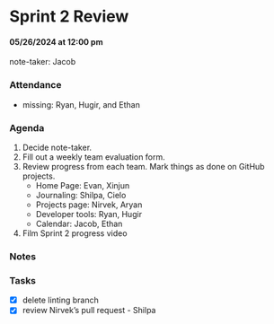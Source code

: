 # Sprint 2 Review
#### 05/26/2024 at 12:00 pm 
note-taker: Jacob
### Attendance
- missing: Ryan, Hugir, and Ethan

### Agenda
1. Decide note-taker.
2. Fill out a weekly team evaluation form.
3. Review progress from each team. Mark things as done on GitHub projects.
   - Home Page: Evan, Xinjun
   - Journaling: Shilpa, Cielo
   - Projects page: Nirvek, Aryan
   - Developer tools: Ryan, Hugir
   - Calendar: Jacob, Ethan
4. Film Sprint 2 progress video

### Notes

### Tasks
- [x] delete linting branch
- [x] review Nirvek’s pull request - Shilpa